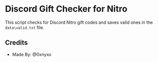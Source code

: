 # Discord Gift Checker for Nitro

This script checks for Discord Nitro gift codes and saves valid ones in the `data\valid.txt` file.

## Credits

- Made By: @0xnyxo